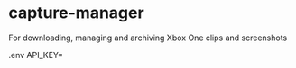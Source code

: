 # capture-manager
For downloading, managing and archiving Xbox One clips and screenshots

.env
    API_KEY=<XboxAPI api key>
